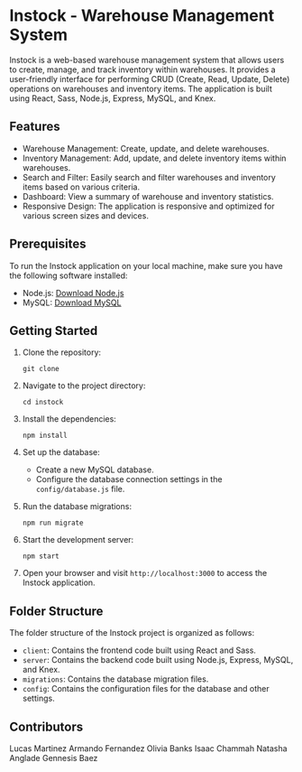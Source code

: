 # Instock - Warehouse Management System

Instock is a web-based warehouse management system that allows users to create, manage, and track inventory within warehouses. It provides a user-friendly interface for performing CRUD (Create, Read, Update, Delete) operations on warehouses and inventory items. The application is built using React, Sass, Node.js, Express, MySQL, and Knex.

## Features

- Warehouse Management: Create, update, and delete warehouses.
- Inventory Management: Add, update, and delete inventory items within warehouses.
- Search and Filter: Easily search and filter warehouses and inventory items based on various criteria.
- Dashboard: View a summary of warehouse and inventory statistics.
- Responsive Design: The application is responsive and optimized for various screen sizes and devices.

## Prerequisites

To run the Instock application on your local machine, make sure you have the following software installed:

- Node.js: [Download Node.js](https://nodejs.org)
- MySQL: [Download MySQL](https://www.mysql.com/downloads/)

## Getting Started

1. Clone the repository:

   ```
   git clone 
   ```

2. Navigate to the project directory:

   ```
   cd instock
   ```

3. Install the dependencies:

   ```
   npm install
   ```

4. Set up the database:

   - Create a new MySQL database.
   - Configure the database connection settings in the `config/database.js` file.

5. Run the database migrations:

   ```
   npm run migrate
   ```

6. Start the development server:

   ```
   npm start
   ```

7. Open your browser and visit `http://localhost:3000` to access the Instock application.

## Folder Structure

The folder structure of the Instock project is organized as follows:

- `client`: Contains the frontend code built using React and Sass.
- `server`: Contains the backend code built using Node.js, Express, MySQL, and Knex.
- `migrations`: Contains the database migration files.
- `config`: Contains the configuration files for the database and other settings.

## Contributors

Lucas Martinez
Armando Fernandez
Olivia Banks
Isaac Chammah
Natasha Anglade
Gennesis Baez


